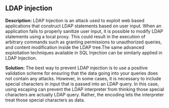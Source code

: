 
LDAP injection
-------

**Description:**
LDAP Injection is an attack used to exploit web based applications that construct LDAP statements based on user input.
When an application fails to properly sanitize user input, it is possible to modify LDAP statements using a local proxy.
This could result in the execution of arbitrary commands such as granting permissions to unauthorized queries, 
and content modification inside the LDAP tree.The same advanced exploitation techniques available in SQL Injection
can be similarly applied in LDAP Injection.



**Solution:**
The best way to prevent LDAP injection is to use a positive validation scheme for ensuring that the data going into your queries does not contain any attacks. However, in some cases, it is necessary to include special characters in input that is passed into an LDAP query. In this case, using escaping can prevent the LDAP interpreter from thinking those special characters are actually LDAP query. Rather, the encoding lets the interpreter treat those special characters as data.


	